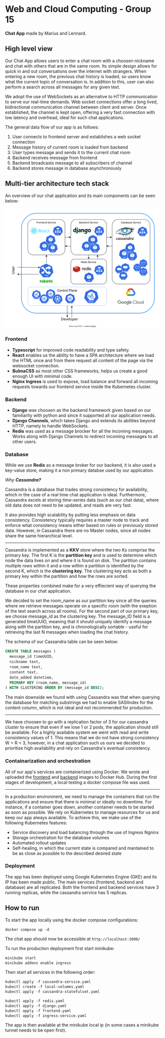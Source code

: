 # Web and Cloud Computing - Group 15

**Chat App** made by Marius and Lennard.

## High level view

Our Chat App allows users to enter a chat room with a choosen nickname and chat with others that are in the same room. Its simple design allows for quick in and out conversations over the internet with strangers. When entering a new room, the previous chat history is loaded, so users know what the current topic of conversation is. In addition to this, user can also perform a search across all messages for any given text.

We adopt the use of WebSockets as an alternative to HTTP communication to serve our real-time demands. Web socket connections offer a long lived, bidirectional communication channel between client and server. Once established, the channel is kept open, offering a very fast connection with low latency and overhead, ideal for such chat applications.

The general data flow of our app is as follows:

1. User connects to frontend server and establishes a web socket connection
2. Message history of current room is loaded from backend
3. User types message and sends it to the current chat room
4. Backend receives message from frontend
5. Backend broadcasts message to all subscribers of channel
6. Backend stores message in database asynchronously

## Multi-tier architecture tech stack

An overview of our chat application and its main components can be seen below:

![App Diagram](App-diagram.svg)

### Frontend

- **Typescript** for improved code readability and type safety.
- **React** enables us the ability to have a SPA architecture where we load the HTML once and from there request all content of the page via the websocket connection.
- **BulmaCSS** as most other CSS frameworks, helps us create a good enough UI with minimal code.
- **Nginx Ingress** is used to expose, load balance and forward all incoming requests towards our frontend service inside the Kubernetes cluster.

### Backend

- **Django** was choosen as the backend framework given based on our familiarity with python and since it supported all our application needs.
- **Django Channels**, which takes Django and extends its abilities beyond HTTP, namely to handle WebSockets.
- **Redis** was used as a message brocker for all the incoming messages. Works along with Django Channels to redirect incoming messages to all other users.

### Database

While we use **Redis** as a message broker for our backend, it is also used a key-value store, making it a non primary databse used by our application.

*Why **Cassandra?***

Cassandra is a database that trades strong consistency for availability, which in the case of a real time chat application is ideal. Furthermore, Cassandra excels at storing time-series data (such as our chat data), where old data does not need to be updated, and reads are very fast.

It also provides high scalability by putting less emphasis on data consistency. Consistency typically requires a master node to track and enforce what consistency means either based on rules or previously stored data. However, in Cassandra there are no Master nodes, since all nodes share the same hierarchical level.

---

Cassandra is implemented as a **KKV** store where the two Ks comprise the primary key. The first K is the **partition key** and is used to determine which node the data lives on and where it is found on disk. The partition contains multiple rows within it and a row within a partition is identified by the second K, which is the **clustering key**. The clustering key acts as both a primary key within the partition and how the rows are sorted.

These properties combined make for a very effiecient way of querying the database in our chat application.

We decided to set the room_name as our partition key since all the queries where we retrieve messages operate on a specific room (with the exeption of the text search across all rooms). For the second part of our primary key, we choose message_id as the clustering key. The message_ID field is a generated timeUUID, meaning that it should uniquely identify a message along with the partition key, and is chronologically sortable - useful for retrieving the last N messages when loading the chat history.

The schema of our Cassandra table can be seen below:

```sql
CREATE TABLE messages (
  message_id timeUUID,
  nickname text,
  room_name text,
  content text,
  date_added datetime,
  PRIMARY KEY (room_name, message_id)
) WITH CLUSTERING ORDER BY (message_id DESC);
```

The main downside we found with using Cassandra was that when querying the database for matching substrings we had to enable SASIIndex for the content column, which is not ideal and not recommended for production.

---
We have choosen to go with a replication factor of 3 for our cassandra cluster to ensure that even if we lose 1 or 2 pods, the application should still be available. For a highly available system we went with read and write consistency values of 1. This means that we do not have strong consistency W + R < 3, however, in a chat application such us ours we decided to prioritize high availability and rely on Cassandra's eventual consistency.

### Containarization and orchestration

All of our app's services are containerized using Docker. We wrote and uploaded the [frontend](https://hub.docker.com/repository/docker/mariuscaptari/frontend) and [backend](https://hub.docker.com/repository/docker/mariuscaptari/frontend) images to Docker Hub. During the first stages of development, a local testing a docker compose file was used.

---

In a production environment, we need to manage the containers that run the applications and ensure that there is minimal or ideally no downtime. For instance, if a container goes down, another container needs to be started as soon as possible. We rely on Kubernetes to manage resources for us and keep our app always available. To achieve this, we make use of the following Kubernetes features:

- Service discovery and load balancing through the use of Ingress Ngninx
- Storage orchestration for the database volumes
- Automated rollout updates
- Self-healing, in which the current state is compared and mantained to be as close as possible to the described desired state

### Deployment

The app has been deployed using Google Kubernetes Engine (GKE) and its IP has been made public. The main services (frontend, backend and database) are all replicated. Both the frontend and backend services have 3 running replicas, while the cassandra service has 5 replicas.

## How to run

To start the app locally using the docker compose configurations:

```shell
docker compose up -d
```

The chat app should now be accessible at ```http://localhost:3000/```

To run the production deployment first start minikube:

```shell
minikube start
minikube addons enable ingress
```

Then start all services in the following order:

```shell
kubectl apply -f cassandra-service.yaml
kubectl create -f local-volumes.yaml
kubectl apply -f cassandra-statefulset.yaml
```

```shell
kubectl apply -f redis.yaml
kubectl apply -f django.yaml
kubectl apply -f frontend.yaml
kubectl apply -f ingress-service.yaml
```

The app is then available at the minikube local ip (in some cases a minikube tunnel needs to be open first).
